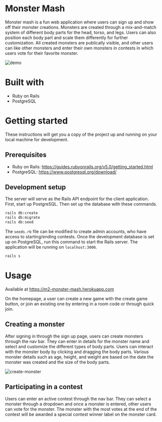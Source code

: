 # Monster Mash

Monster mash is a fun web application where users can sign up and show off their monster creations. Monsters are created through a mix-and-match system of different body parts for the head, torso, and legs. Users can also position each body part and scale them differently for further customization. All created monsters are publically visible, and other users can like other monsters and enter their own monsters in contests in which users vote for their favorite monster.

![demo](https://giant.gfycat.com/EntireBlushingGangesdolphin.gif)

# Built with

- Ruby on Rails
- PostgreSQL

# Getting started

These instructions will get you a copy of the project up and running on your local machine for development.

## Prerequisites

- Ruby on Rails: https://guides.rubyonrails.org/v5.0/getting_started.html
- PostgreSQL: https://www.postgresql.org/download/

## Development setup

The server will serve as the Rails API endpoint for the client application.
First, start up PostgreSQL. Then set up the database with these commands.

```sh
rails db:create
rails db:migrate
rails db:seed
```

The `seeds.rb` file can be modified to create admin accounts, who have access to starting/ending contests. Once the development database is set up on PostgreSQL, run this command to start the Rails server. The application will be running on `localhost:3000`.

```sh
rails s
```

# Usage
Available at https://m2-monster-mash.herokuapp.com

On the homepage, a user can create a new game with the create game button, or join an existing one by entering in a room code or through quick join.

## Creating a monster

After signing in through the sign up page, users can create monsters through the nav bar. They can enter in details for the monster name and select and customize the different types of body parts. Users can interact with the monster body by clicking and dragging the body parts. Various monster details such as age, height, and weight are based on the date the monster was created and the size of the body parts.

![create-monster](https://i.imgur.com/lq7ETdk.png)

## Participating in a contest

Users can enter an active contest through the nav bar. They can select a monster through a dropdown and once a monster is entered, other users can vote for the monster. The monster with the most votes at the end of the contest will be awarded a special contest winner label on the monster card.
